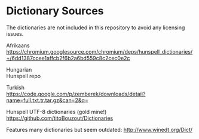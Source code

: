 Dictionary Sources
==================
The dictionaries are not included in this repository to avoid
any licensing issues.

Afrikaans<br />
https://chromium.googlesource.com/chromium/deps/hunspell_dictionaries/+/6dd1387ccee1affcb2f6b2a6bd559c8c2cec0e2c

Hungarian<br />
Hunspell repo

Turkish<br />
https://code.google.com/p/zemberek/downloads/detail?name=full.txt.tr.tar.gz&can=2&q=


Hunspell UTF-8 dictionaries (gold mine!)
https://github.com/titoBouzout/Dictionaries


Features many dictionaries but seem outdated:
http://www.winedt.org/Dict/